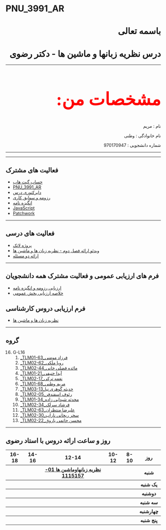 # PNU_3991_AR

<h1 dir="rtl" >باسمه تعالی</h1>
<h1 dir="rtl" >درس نظریه زبانها و ماشین ها - دکتر رضوی</h1>

<hr>
<h2 dir="rtl" style="color:red;font-family:tahoma; font-size:4em;">مشخصات من:</h2>
<p dir="rtl">نام : مریم </p>
<p dir="rtl">نام خانوادگی : وطنی</p>
<p dir="rtl">شماره دانشجویی : 970170947</p>
<hr>

--------------------

## فعالیت های مشترک
- [حساب گیت هاب](https://github.com/Maryam-Vatani)
- [PNU_3991_AR](https://github.com/Maryam-Vatani/PNU_3991_AR)
- [دایرکتوری درس](https://github.com/Maryam-Vatani/PNU_3991_AR/tree/main/Theory-of-Languages-and-Machines)
- [رزومه و سوابق کاری](https://maryam-vatani.github.io/MaryamVatani.github.io/) 
- [انگیزه نامه](https://maryam-vatani.github.io/SOP/)
- [JavaScript](https://github.com/Maryam-Vatani/Certificates/blob/main/JavaScript.jpeg)
- [Patchwork](https://github.com/Maryam-Vatani/Certificates/blob/main/Jlord-PatchWork.png)

--------------------

## فعالیت های درسی
- [پروژه لاتک](https://github.com/Maryam-Vatani/PNU_3991_AR/tree/main/Theory-of-Languages-and-Machines/%D8%A7%D8%B1%D8%A7%D8%A6%D9%87%20%D9%84%D8%A7%D8%AA%DA%A9)
- [ویدئو ارائه فصل دوم - نظریه زبان ها و ماشین ها]()
- [ارائه دو مسئله](https://github.com/Maryam-Vatani/PNU_3991_AR/tree/main/Theory-of-Languages-and-Machines/%D8%A7%D8%B1%D8%A7%D8%A6%D9%87%20%D8%AF%D9%88%20%D9%85%D8%B3%D8%A6%D9%84%D9%87)

--------------------

## فرم های ارزیابی عمومی و فعالیت مشترک همه دانشجویان
- [ارزیابی رزومه و انگیزه نامه](https://github.com/Maryam-Vatani/PNU_3991_AR/blob/main/%D8%A7%D8%B1%D8%B2%DB%8C%D8%A7%D8%A8%DB%8C/_General/MV_CV_CheckList_AR_3991.pdf)
- [خلاصه ارزیابی بخش عمومی](https://github.com/Maryam-Vatani/PNU_3991_AR/blob/main/%D8%A7%D8%B1%D8%B2%DB%8C%D8%A7%D8%A8%DB%8C/_General/MV_GeneralSection_CheckList_AR_3991.pdf)

## فرم ارزیابی دروس کارشناسی 
- [نظریه زبان ها و ماشین ها](https://github.com/Maryam-Vatani/PNU_3991_AR/blob/main/%D8%A7%D8%B1%D8%B2%DB%8C%D8%A7%D8%A8%DB%8C/_BSc/MV_Theory-of-Languages-and-Machines_CheckList_AR_3991.pdf)


--------------------

## گروه


<a name="G-L16"></a>

16. G-L16
    1. [_TLM01-63_فرزاد مومنی](https://github.com/AliRazavi-edu/PNU_3991/tree/master/_BSc/Theory-of-Languages-and-Machines/_1115157_01/63_%D9%81%D8%B1%D8%B2%D8%A7%D8%AF%20%D9%85%D9%88%D9%85%D9%86%D9%8A)
    1. [_TLM02-62_رویا ملکی](https://github.com/AliRazavi-edu/PNU_3991/tree/master/_BSc/Theory-of-Languages-and-Machines/_1115157_02/62_%D8%B1%D9%88%D9%8A%D8%A7%20%D9%85%D9%84%D9%83%D9%8A)
    1. [_TLM02-44_مائده فضلی خانی](https://github.com/AliRazavi-edu/PNU_3991/tree/master/_BSc/Theory-of-Languages-and-Machines/_1115157_02/44_%D9%85%D8%A7%D8%A6%D8%AF%D9%87%20%D9%81%D8%B6%D9%84%D9%8A%20%D8%AE%D8%A7%D9%86%D9%8A)
    1. [_TLM01-21_آیدا حنیفی](https://github.com/AliRazavi-edu/PNU_3991/tree/master/_BSc/Theory-of-Languages-and-Machines/_1115157_01/21_%D8%A2%D9%8A%D8%AF%D8%A7%20%D8%AD%D9%86%D9%8A%D9%81%D9%8A)
    1. [_TLM02-17_نغمه ترکی](https://github.com/AliRazavi-edu/PNU_3991/tree/master/_BSc/Theory-of-Languages-and-Machines/_1115157_02/17_%D9%86%D8%BA%D9%85%D9%87%20%D8%AA%D8%B1%D9%83%D9%8A)
    1. [_TLM01-68_مریم وطنی](https://github.com/AliRazavi-edu/PNU_3991/tree/master/_BSc/Theory-of-Languages-and-Machines/_1115157_01/68_%D9%85%D8%B1%D9%8A%D9%85%20%D9%88%D8%B7%D9%86%D9%8A)
    1. [_TLM03-13_حدیثه گوهری نیا](https://github.com/AliRazavi-edu/PNU_3991/tree/master/_BSc/Theory-of-Languages-and-Machines/_1115157_03/13_%D8%AD%D8%AF%D9%8A%D8%AB%D9%87%20%DA%AF%D9%88%D9%87%D8%B1%D9%8A%20%D9%86%D9%8A%D8%A7)
    1. [_TLM02-05_رئوف اسفندفر](https://github.com/AliRazavi-edu/PNU_3991/tree/master/_BSc/Theory-of-Languages-and-Machines/_1115157_02/05_%D8%B1%D9%8A%D9%88%D9%81%20%D8%A7%D8%B3%D9%81%D9%86%D8%AF%D9%81%D8%B1)
    1. [_TLM01-34_محدثه شیدایی زاده](https://github.com/AliRazavi-edu/PNU_3991/tree/master/_BSc/Theory-of-Languages-and-Machines/_1115157_01/34_%D9%85%D8%AD%D8%AF%D8%AB%D9%87%20%D8%B4%D9%8A%D8%AF%D8%A7%D8%A6%D9%8A%20%D8%B2%D8%A7%D8%AF%D9%87)
    1. [_TLM02-34_فرشاد سرلک](https://github.com/AliRazavi-edu/PNU_3991/tree/master/_BSc/Theory-of-Languages-and-Machines/_1115157_02/34_%D9%81%D8%B1%D8%B4%D8%A7%D8%AF%20%D8%B3%D8%B1%D9%84%D9%83)
    1. [_TLM02-63_علیرضا منتظران](https://github.com/AliRazavi-edu/PNU_3991/tree/master/_BSc/Theory-of-Languages-and-Machines/_1115157_02/63_%D8%B9%D9%84%D9%8A%D8%B1%D8%B6%D8%A7%20%D9%85%D9%86%D8%AA%D8%B8%D8%B1%D8%A7%D9%86)
    1. [_TLM02-30_سحر ریحانی ناراب](https://github.com/AliRazavi-edu/PNU_3991/tree/master/_BSc/Theory-of-Languages-and-Machines/_1115157_02/30_%D8%B3%D8%AD%D8%B1%20%D8%B1%D9%8A%D8%AD%D8%A7%D9%86%D9%8A%20%D9%86%D8%A7%D8%B1%D8%A7%D8%A8)
    1. [_TLM02-22_محسن حاتمی باروق](https://github.com/AliRazavi-edu/PNU_3991/tree/master/_BSc/Theory-of-Languages-and-Machines/_1115157_02/22_%D9%85%D8%AD%D8%B3%D9%86%20%D8%AD%D8%A7%D8%AA%D9%85%D9%8A%20%D8%A8%D8%A7%D8%B1%D9%88%D9%82)
<a name="G-L17"></a>


--------------------

## روز و ساعت ارائه دروس با استاد رضوی

<table style="width:100%">
  <tr>
    <th >16-18</th>
    <th >14-16</th>
    <th >12-14</th>
    <th>10-12</th>
    <th>8-10</th>
    <th>روز</th>
   </tr>
  <tr>
    <th ></th>
    <th ><a </a></th>
    <th ><a href="https://github.com/AliRazavi-edu/PNU_3991/tree/master/_BSc/Theory-of-Languages-and-Machines/_1115157_01" >نظريه زبانهاوماشين ها 01-1115157</a></th>
    <th></th>
    <th></th>
    <th>شنبه</th>
  </tr>
   <tr>
    <th ></th>
    <th ></th>
    <th></th>
    <th></th>
    <th ></th>
    <th>یک شنبه</th>
  </tr>
   <tr>
     <th ><a </a> </th>
     <th ><a </a></th>
     <th><a </a></th>
     <th><a </a></th>
    <th ></th>   
    <th>دوشنبه</th>
  </tr>
   <tr>
    <th ></th>
    <th ></th>
    <th></th>
    <th></th>
    <th ></th>
    <th>سه شنبه</th>
  </tr>
   <tr>
    <th ></th>
    <th ></th>
    <th></th>
    <th></th>
     <th ><a </a></th>
    <th>چهارشنبه</th>
  </tr>
   <tr>
    <th ></th>
     <th ><a  </a></th>
     <th ><a </a></th>
     <th><a  </a></th>
    <th><a </a></th>
    <th>پنج شنبه</th>
  </tr>
</table>





